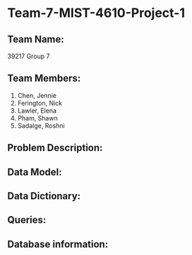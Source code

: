 # Team-7-MIST-4610-Project-1

## Team Name: 
39217 Group 7

## Team Members:

1. Chen, Jennie
2. Ferington, Nick
3. Lawler, Elena
4. Pham, Shawn
5. Sadalge, Roshni

## Problem Description:

## Data Model:

## Data Dictionary:

## Queries:

## Database information:




